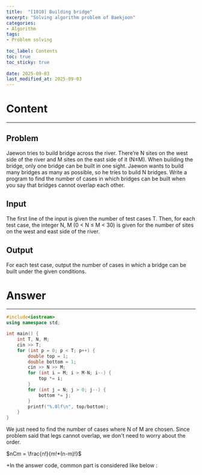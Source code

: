 ```yaml
---
title:  "[1010] Building bridge"
excerpt: "Solving algorithm problem of Baekjoon"
categories: 
- Algorithm
tags:
- Problem solving
 
toc_label: Contents
toc: true
toc_sticky: true
 
date: 2025-09-03
last_modified_at: 2025-09-03
---
```


# Content

---

## Problem

Jaewon tries to build bridge across the river. There’re N sites on the west side of the river and M sites on the east side of it (N≤M). When building the bridge, only one bridge can be built in one sight. Jaewon wants to build many bridges as many as possible, so he tries to build N bridges. Write a program to find the number of cases in which bridges can be built when you say that bridges cannot overlap each other.

## Input

The first line of the input is given the number of test cases T. Then, for each test case, the integer N, M (0 < N ≤ M < 30) is given for the number of sites on the west and east side of the river.

## Output

For each test case, output the number of cases in which a bridge can be built under the given conditions.

# Answer

---

```cpp
#include<iostream>
using namespace std;

int main() {
	int T, N, M;
	cin >> T;
	for (int p = 0; p < T; p++) {
		double top = 1;
		double bottom = 1;
		cin >> N >> M;
		for (int i = M; i > M-N; i--) {
			top *= i;
		}
		for (int j = N; j > 0; j--) {
			bottom *= j;
		}
		printf("%.0lf\n", top/bottom);
	}
}
```

We just need to find the number of cases where N of M are chosen. Since problem said that legs cannot overlap, we don't need to worry about the order.

$nCm = \frac{n!}{m!*(n-m)!}$

+In the answer code, common part is considered like below :

